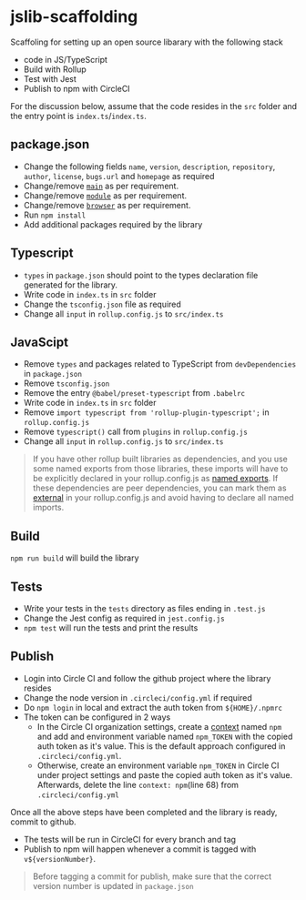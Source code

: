 # jslib-scaffolding

Scaffoling for setting up an open source libarary with the following stack

* code in JS/TypeScript
* Build with Rollup
* Test with Jest
* Publish to npm with CircleCI

For the discussion below, assume that the code resides in the `src` folder and the entry point is `index.ts`/`index.ts`.

## package.json

* Change the following fields `name`, `version`, `description`, `repository`, `author`, `license`, `bugs.url` and `homepage` as required
* Change/remove [`main`](https://github.com/rollup/rollup/wiki/pkg.module) as per requirement.
* Change/remove [`module`](https://github.com/rollup/rollup/wiki/pkg.module) as per requirement.
* Change/remove [`browser`](https://github.com/rollup/rollup/wiki/pkg.module) as per requirement.
* Run `npm install`
* Add additional packages required by the library

## Typescript

* `types` in `package.json` should point to the types declaration file generated for the library.
* Write code in `index.ts` in `src` folder
* Change the `tsconfig.json` file as required
* Change all `input` in `rollup.config.js` to `src/index.ts`

## JavaScipt

* Remove `types` and packages related to TypeScript from `devDependencies` in `package.json`
* Remove `tsconfig.json`
* Remove the entry `@babel/preset-typescript` from `.babelrc`
* Write code in `index.ts` in `src` folder
* Remove `import typescript from 'rollup-plugin-typescript';` in `rollup.config.js`
* Remove `typescript()` call from `plugins` in `rollup.config.js`
* Change all `input` in `rollup.config.js` to `src/index.ts`

> If you have other rollup built libraries as dependencies, and you use some named exports from those libraries,
> these imports will have to be explicitly declared in your rollup.config.js as [named exports](https://github.com/rollup/rollup-plugin-commonjs#custom-named-exports).
> If these dependencies are peer dependencies, you can mark them as [external](https://rollupjs.org/guide/en/#peer-dependencies) in your rollup.config.js and avoid having to 
> declare all named imports. 

## Build

`npm run build` will build the library

## Tests

* Write your tests in the `tests` directory as files ending in `.test.js`
* Change the Jest config as required in `jest.config.js`
* `npm test` will run the tests and print the results

## Publish

* Login into Circle CI and follow the github project where the library resides
* Change the node version in `.circleci/config.yml` if required
* Do `npm login` in local and extract the auth token from `${HOME}/.npmrc`
* The token can be configured in 2 ways
    * In the Circle CI organization settings, create a [context](https://circleci.com/docs/2.0/contexts/) named `npm` and add and environment variable named `npm_TOKEN` with the copied auth token as it's value. This is the default approach configured in `.circleci/config.yml`.
    * Otherwise, create an environment variable `npm_TOKEN` in Circle CI under project settings and paste the copied auth token as it's value. Afterwards, delete the line `context: npm`(line 68) from `.circleci/config.yml` 

Once all the above steps have been completed and the library is ready, commit to github.

* The tests will be run in CircleCI for every branch and tag
* Publish to npm will happen whenever a commit is tagged with `v${versionNumber}`. 

> Before tagging a commit for publish, make sure that the correct version number is updated in `package.json`
